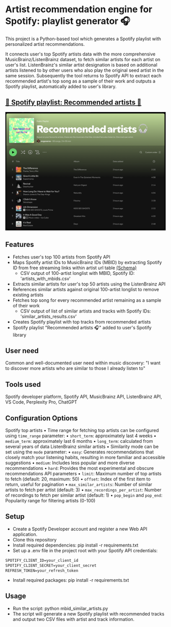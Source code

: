 # Artist recommendation engine for Spotify: playlist generator 🎧

This project is a Python-based tool which generates a Spotify playlist with personalized artist recommendations. 

It connects user's top Spotify artists data with the more comprehensive MusicBrainz/ListenBrainz dataset, to fetch similar artists for each artist on user's list. ListenBrainz's similar artist designation is based on additional artists listened to by other users who also play the original seed artist in the same session. Subsequently the tool returns to Spotify API to extract each recommended artist's top song as a sample of their work and outputs a Spotify playlist, automatically added to user's library.

## [🔗 Spotify playlist: Recommended artists 🧠](https://open.spotify.com/playlist/7JbjUVGzu2E6H8xffw4jzG?si=d92c9844dfb84b29)
![Example image](recommended_artists.png)

## Features
* Fetches user's top 100 artists from Spotify API
* Maps Spotify artist IDs to MusicBrainz IDs (MBID) by extracting Spotify ID from free streaming links within artist url table [(Schema)](https://musicbrainz.org/doc/MusicBrainz_Database/Schema%23Artist#Overview)
    * CSV output of 100-artist longlist with MBID, Spotify ID: 'artists_with_mbids.csv'
* Extracts similar artists for user's top 50 artists using the ListenBrainz API
* References similar artists against original 100-artist longlist to remove existing artists
* Fetches top song for every recommended artist remaining as a sample of their work
    * CSV output of list of similar artists and tracks with Spotify IDs: 'similar_artists_results.csv'
* Creates Spotify playlist with top tracks from recommended artists
* Spotify playlist "Recommended artists 🎧" added to user's Spotify library

## User need
Common and well-documented user need within music discovery: "I want to discover more artists who are similar to those I already listen to"

## Tools used
Spotify developer platform, Spotify API, MusicBrainz API, ListenBrainz API, VS Code, Perplexity Pro, ChatGPT

## Configuration Options
Spotify top artists
	•	Time range for fetching top artists can be configured using `time_range` parameter:
	•	`short_term`: approximately last 4 weeks
	•	`medium_term`: approximately last 6 months
	•	`long_term`: calculated from several years of data
ListenBrainz similar artists
	•	Similarity mode can be set using the `mode` parameter:
	•	`easy`: Generates recommendations that closely match your listening habits, resulting in more familiar and accessible suggestions
	•	`medium`: Includes less popular and more diverse recommendations
	•	`hard`: Provides the most experimental and obscure recommendations
API parameters
	•	`limit`: Maximum number of top artists to fetch (default: 20, maximum: 50)
	•	`offset`: Index of the first item to return, useful for pagination
	•	`max_similar_artists`: Number of similar artists to fetch per artist (default: 3)
	•	`max_recordings_per_artist`: Number of recordings to fetch per similar artist (default: 1)
	•	`pop_begin` and `pop_end`: Popularity range for filtering artists (0-100)

## Setup
* Create a Spotify Developer account and register a new Web API application.
* Clone this repository
* Install required dependencies: pip install -r requirements.txt
* Set up a .env file in the project root with your Spotify API credentials:
```text
SPOTIFY_CLIENT_ID=your_client_id
SPOTIFY_CLIENT_SECRET=your_client_secret
REFRESH_TOKEN=your_refresh_token
```
* Install required packages: pip install -r requirements.txt

## Usage
* Run the script: python mbid_similar_artists.py
* The script will generate a new Spotify playlist with recommended tracks and output two CSV files with artist and track information.

